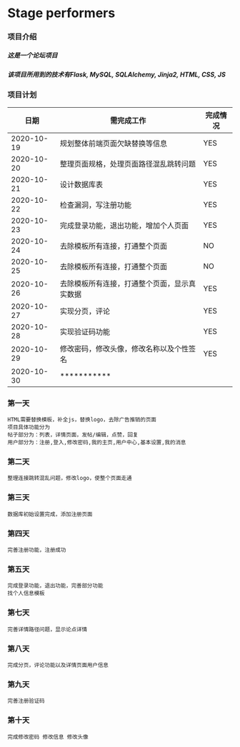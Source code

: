 # Stage performers

### **项目介绍**
##### 这是一个论坛项目
##### 该项目所用到的技术有Flask, MySQL, SQLAlchemy, Jinja2, HTML, CSS, JS


### **项目计划**

|  日期   | 需完成工作  |  完成情况  |
|  ----  |  ----  | ----  |
| 2020-10-19 | 规划整体前端页面欠缺替换等信息 |  YES  |
| 2020-10-20 | 整理页面规格，处理页面路径混乱跳转问题 |  YES  |
| 2020-10-21 | 设计数据库表 |  YES  |
| 2020-10-22 | 检查漏洞，写注册功能 |  YES  |
| 2020-10-23 | 完成登录功能，退出功能，增加个人页面 |  YES  |
| 2020-10-24 | 去除模板所有连接，打通整个页面 |  NO  |
| 2020-10-25 | 去除模板所有连接，打通整个页面 |  NO  |
| 2020-10-26 | 去除模板所有连接，打通整个页面，显示真实数据 |  YES  |
| 2020-10-27 | 实现分页，评论 |  YES  |
| 2020-10-28 | 实现验证码功能 |  YES  |
| 2020-10-29 | 修改密码，修改头像，修改名称以及个性签名 |  YES  |
| 2020-10-30 | *********** |    |



### 第一天

~~~~~~
HTML需要替换模板，补全js，替换logo，去除广告推销的页面
项目具体功能分为
帖子部分为：列表，详情页面，发帖/编辑，点赞，回复
用户部分为：注册,登入,修改密码,我的主页,用户中心,基本设置,我的消息
~~~~~~

### 第二天

~~~
整理连接跳转混乱问题，修改logo，使整个页面走通
~~~

### 第三天

~~~
数据库初始设置完成，添加注册页面
~~~ 

### 第四天

~~~
完善注册功能，注册成功
~~~

### 第五天

~~~
完成登录功能，退出功能，完善部分功能
找个人信息模板
~~~

### 第七天

~~~
完善详情路径问题，显示论点详情
~~~

### 第八天

~~~
完成分页，评论功能以及详情页面用户信息
~~~


### 第九天

~~~
完善注册验证码
~~~

### 第十天

~~~
完成修改密码 修改信息 修改头像
~~~